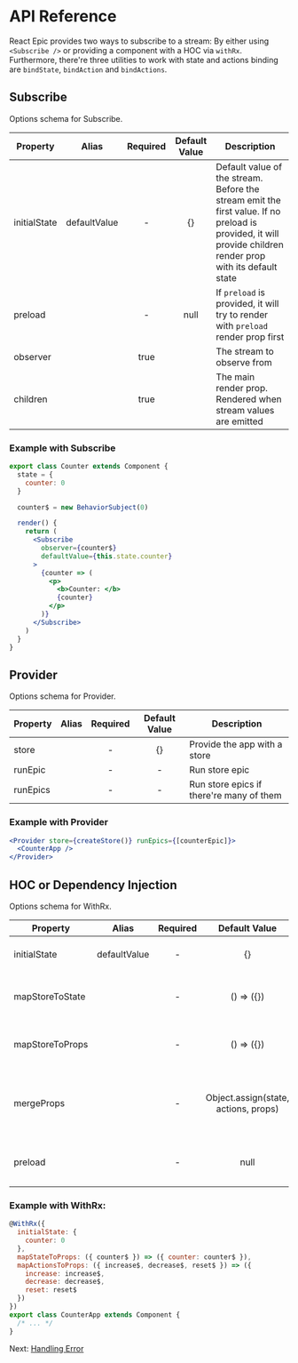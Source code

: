 # API Reference

React Epic provides two ways to subscribe to a stream: By either using `<Subscribe />` or providing a component with a HOC via `withRx`. Furthermore, there're three utilities to work with state and actions binding are `bindState`, `bindAction` and `bindActions`.

## Subscribe

Options schema for Subscribe.

| Property     | Alias        | Required | Default Value | Description                                                                                                                                                 |
| ------------ | ------------ | :------: | :-----------: | ----------------------------------------------------------------------------------------------------------------------------------------------------------- |
| initialState | defaultValue |    -     |      {}       | Default value of the stream. Before the stream emit the first value. If no preload is provided, it will provide children render prop with its default state |
| preload      |              |    -     |     null      | If `preload` is provided, it will try to render with `preload` render prop first                                                                            |
| observer     |              |   true   |               | The stream to observe from                                                                                                                                  |
| children     |              |   true   |               | The main render prop. Rendered when stream values are emitted                                                                                               |

### Example with Subscribe

```jsx
export class Counter extends Component {
  state = {
    counter: 0
  }

  counter$ = new BehaviorSubject(0)

  render() {
    return (
      <Subscribe
        observer={counter$}
        defaultValue={this.state.counter}
      >
        {counter => (
          <p>
            <b>Counter: </b>
            {counter}
          </p>
        )}
      </Subscribe>
    )
  }
}
```

## Provider

Options schema for Provider.

| Property | Alias | Required | Default Value | Description                              |
| -------- | ----- | :------: | :-----------: | ---------------------------------------- |
| store    |       |    -     |      {}       | Provide the app with a store             |
| runEpic  |       |    -     |       -       | Run store epic                           |
| runEpics |       |    -     |       -       | Run store epics if there're many of them |

### Example with Provider

```jsx
<Provider store={createStore()} runEpics={[counterEpic]}>
  <CounterApp />
</Provider>
```

## HOC or Dependency Injection

Options schema for WithRx.

| Property        | Alias        | Required |            Default Value             | Description                                                 |
| --------------- | ------------ | :------: | :----------------------------------: | ----------------------------------------------------------- |
| initialState    | defaultValue |    -     |                  {}                  | The default value of the stream                             |
| mapStoreToState |              |    -     |              () => ({})              | Inject the store value into HOC state                       |
| mapStoreToProps |              |    -     |              () => ({})              | Bind store's actions to component props                     |
| mergeProps      |              |    -     | Object.assign(state, actions, props) | Merge the store state, actions and component props together |
| preload         |              |    -     |                 null                 | Preload the component with render prop                      |

### Example with WithRx:

```jsx
@WithRx({
  initialState: {
    counter: 0
  },
  mapStateToProps: ({ counter$ }) => ({ counter: counter$ }),
  mapActionsToProps: ({ increase$, decrease$, reset$ }) => ({
    increase: increase$,
    decrease: decrease$,
    reset: reset$
  })
})
export class CounterApp extends Component {
  /* ... */
}
```

Next: [Handling Error](HandlingError.md)
